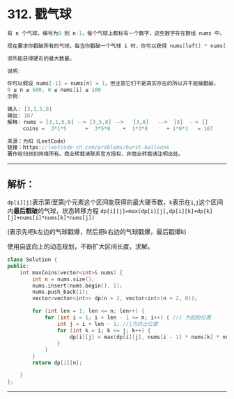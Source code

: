 # 312. 戳气球

```c++
有 n 个气球，编号为0 到 n-1，每个气球上都标有一个数字，这些数字存在数组 nums 中。

现在要求你戳破所有的气球。每当你戳破一个气球 i 时，你可以获得 nums[left] * nums[i] * nums[right] 个硬币。 这里的 left 和 right 代表和 i 相邻的两个气球的序号。注意当你戳破了气球 i 后，气球 left 和气球 right 就变成了相邻的气球。

求所能获得硬币的最大数量。

说明:

你可以假设 nums[-1] = nums[n] = 1，但注意它们不是真实存在的所以并不能被戳破。
0 ≤ n ≤ 500, 0 ≤ nums[i] ≤ 100
示例:

输入: [3,1,5,8]
输出: 167 
解释: nums = [3,1,5,8] --> [3,5,8] -->   [3,8]   -->  [8]  --> []
     coins =  3*1*5      +  3*5*8    +  1*3*8      + 1*8*1   = 167

来源：力扣（LeetCode）
链接：https://leetcode-cn.com/problems/burst-balloons
著作权归领扣网络所有。商业转载请联系官方授权，非商业转载请注明出处。
```

---

## 解析：

`dp[i][j]`表示第i至第j个元素这个区间能获得的最大硬币数，`k`表示在`i`,`j`这个区间内**最后戳破**的气球，状态转移方程
`dp[i][j]=max(dp[i][j],dp[i][k]+dp[k][j]+nums[i]*nums[k]*nums[j])`

(表示先吧k左边的气球戳爆，然后把k右边的气球戳爆，最后戳爆k)

使用自底向上的动态规划，不断扩大区间长度，求解。

```c++
class Solution {
public:
	int maxCoins(vector<int>& nums) {
		int n = nums.size();
		nums.insert(nums.begin(), 1);
		nums.push_back(1);
		vector<vector<int>> dp(n + 2, vector<int>(n + 2, 0));

		for (int len = 1; len <= n; len++) {
			for (int i = 1; i + len - 1 <= n; i++) { //i 为起始位置
				int j = i + len - 1; //j为终止位置
				for (int k = i; k <= j; k++) {
					dp[i][j] = max(dp[i][j], nums[i - 1] * nums[k] * nums[j + 1] + dp[i][k - 1] + dp[k + 1][j]);
				}
			}
		}
		return dp[1][n];

	}
};
```

---




